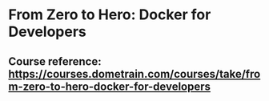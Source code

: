# From Zero to Hero: Docker for Developers
## Course reference: https://courses.dometrain.com/courses/take/from-zero-to-hero-docker-for-developers